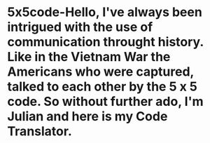 # 5x5code-Hello, I've always been intrigued with the use of communication throught history. Like in the Vietnam War the Americans who were captured, talked to each other by the 5 x 5 code. So without further ado, I'm Julian and here is my Code Translator.
